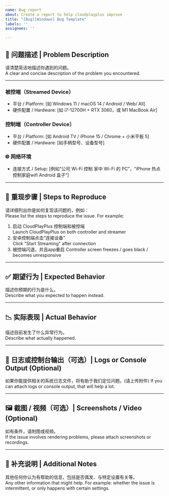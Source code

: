 ```yaml
---
name: Bug report
about: Create a report to help cloudplayplus improve
title: "[Bug][Windows] Bug Template"
labels: ''
assignees: ''

---
```


## 🐞 问题描述 | Problem Description

请清楚简洁地描述你遇到的问题。  
A clear and concise description of the problem you encountered.

---

### 被控端（Streamed Device）  
- 平台 / Platform: [如 Windows 11 / macOS 14 / Android / Web/ All]  
- 硬件配置 / Hardware: [如 i7-12700H + RTX 3060，或 M1 MacBook Air]  

### 控制端（Controller Device）  
- 平台 / Platform: [如 Android TV / iPhone 15 / Chrome + 小米平板 5]  
- 硬件配置 / Hardware: [如手柄型号、设备型号]

### 🌐 网络环境  
- 连接方式 / Setup: [例如“公司 Wi-Fi 控制 家中 Wi-Fi 的 PC”，“iPhone 热点控制家庭wifi Android 盒子”]  

---

## 🔁 重现步骤 | Steps to Reproduce

请详细列出你是如何复现该问题的，例如：  
Please list the steps to reproduce the issue. For example:

1. 启动 CloudPlayPlus 控制端和被控端  
   Launch CloudPlayPlus on both controller and streamer  
2. 安卓控制端点击“连接设备”  
   Click "Start Streaming" after connection  
3. 被控端闪退，并且app重启
   Controller screen freezes / goes black / becomes unresponsive

---

## ✅ 期望行为 | Expected Behavior

描述你预期的行为是什么。  
Describe what you expected to happen instead.

---

## 📉 实际表现 | Actual Behavior

描述目前发生了什么异常行为。  
Describe what actually happened.

---

## 📄 日志或控制台输出（可选）| Logs or Console Output (Optional)

如果你能提供相关的系统日志文件，将有助于我们定位问题。(请上传附件) 
If you can attach logs or console output, that will help a lot.

---

## 🖼️ 截图 / 视频（可选）| Screenshots / Video (Optional)

如有条件，请附图或视频。  
If the issue involves rendering problems, please attach screenshots or recordings.

---

## 📝 补充说明 | Additional Notes

其他任何你认为有帮助的信息，包括是否偶发、与特定设置有关等。  
Any other information that might help. For example: whether the issue is intermittent, or only happens with certain settings.
